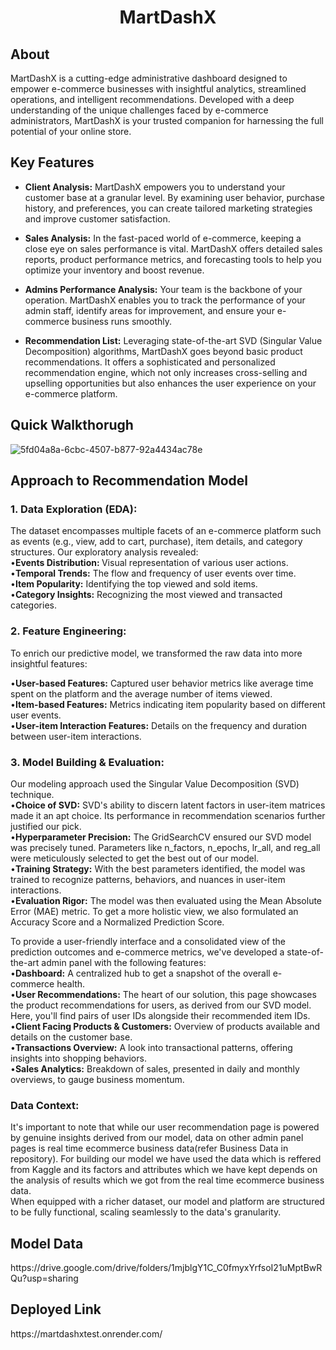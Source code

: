 <h1 align="center">MartDashX</h1>

<h2>About</h2>
MartDashX is a cutting-edge administrative dashboard designed to empower e-commerce businesses with insightful analytics, streamlined operations, and intelligent recommendations. Developed with a deep understanding of the unique challenges faced by e-commerce administrators, MartDashX is your trusted companion for harnessing the full potential of your online store.

## Key Features

- **Client Analysis:** MartDashX empowers you to understand your customer base at a granular level. By examining user behavior, purchase history, and preferences, you can create tailored marketing strategies and improve customer satisfaction.

- **Sales Analysis:** In the fast-paced world of e-commerce, keeping a close eye on sales performance is vital. MartDashX offers detailed sales reports, product performance metrics, and forecasting tools to help you optimize your inventory and boost revenue.

- **Admins Performance Analysis:** Your team is the backbone of your operation. MartDashX enables you to track the performance of your admin staff, identify areas for improvement, and ensure your e-commerce business runs smoothly.

- **Recommendation List:** Leveraging state-of-the-art SVD (Singular Value Decomposition) algorithms, MartDashX goes beyond basic product recommendations. It offers a sophisticated and personalized recommendation engine, which not only increases cross-selling and upselling opportunities but also enhances the user experience on your e-commerce platform.

<h2> Quick Walkthorugh</h2>

![5fd04a8a-6cbc-4507-b877-92a4434ac78e](https://github.com/Shounmay/MartDashX_Grid5.0/assets/85643531/a51eff8e-7f6d-4c4b-a83a-07cfc38406a3)

<h2>Approach to Recommendation Model</h2>
<h3>1. Data Exploration (EDA):</h3>
The dataset encompasses multiple facets of an e-commerce platform such as events (e.g., view, add to cart, purchase), item details, and category structures. Our exploratory analysis revealed:<br>
•<b>Events Distribution: </b>Visual representation of various user actions.<br>
•<b>Temporal Trends:</b> The flow and frequency of user events over time.<br>
•<b>Item Popularity:</b> Identifying the top viewed and sold items.<br>
•<b>Category Insights:</b> Recognizing the most viewed and transacted categories.<br>
<h3>2. Feature Engineering:</h3>
To enrich our predictive model, we transformed the raw data into more insightful features:<br>

•<b>User-based Features:</b> Captured user behavior metrics like average time spent on the platform and the average number of items viewed.<br>
•<b>Item-based Features:</b> Metrics indicating item popularity based on different user events.<br>
•<b>User-item Interaction Features:</b> Details on the frequency and duration between user-item interactions.<br>
<h3>3. Model Building & Evaluation:</h3>
Our modeling approach used the Singular Value Decomposition (SVD) technique.<br>
•<b>Choice of SVD:</b> SVD's ability to discern latent factors in user-item matrices made it an apt choice. Its performance in recommendation scenarios further justified our pick.<br>
•<b>Hyperparameter Precision:</b> The GridSearchCV ensured our SVD model was precisely tuned. Parameters like n_factors, n_epochs, lr_all, and reg_all were meticulously selected to get the best out of our model.<br>
•<b>Training Strategy:</b> With the best parameters identified, the model was trained to recognize patterns, behaviors, and nuances in user-item interactions.<br>
•<b>Evaluation Rigor:</b> The model was then evaluated using the Mean Absolute Error (MAE) metric. To get a more holistic view, we also formulated an Accuracy Score and a Normalized Prediction Score.<br>



To provide a user-friendly interface and a consolidated view of the prediction outcomes and e-commerce metrics, we've developed a state-of-the-art admin panel with the following features:<br>
•<b>Dashboard:</b> A centralized hub to get a snapshot of the overall e-commerce health.<br>
•<b>User Recommendations:</b> The heart of our solution, this page showcases the product recommendations for users, as derived from our SVD model. Here, you'll find pairs of user IDs alongside their recommended item IDs.<br>
•<b>Client Facing Products & Customers:</b> Overview of products available and details on the customer base.<br>
•<b>Transactions Overview:</b> A look into transactional patterns, offering insights into shopping behaviors.<br>
•<b>Sales Analytics:</b> Breakdown of sales, presented in daily and monthly overviews, to gauge business momentum.<br>
<h3> Data Context:</h3>
It's important to note that while our user recommendation page is powered by genuine insights derived from our model, data on other admin panel pages is real time ecommerce business data(refer Business Data in repository). For building our model we have used the data which is reffered from Kaggle and its factors and attributes which we have kept depends on the analysis of results which we got from the real time ecommerce business data.<br>
When equipped with a richer dataset, our model and platform are structured to be fully functional, scaling seamlessly to the data's granularity.
<h2>Model Data</h2>
https://drive.google.com/drive/folders/1mjblgY1C_C0fmyxYrfsoI21uMptBwRQu?usp=sharing
<h2>Deployed Link</h2>
https://martdashxtest.onrender.com/

